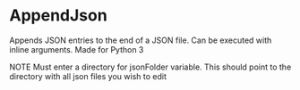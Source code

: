 # AppendJson
Appends JSON entries to the end of a JSON file.  Can be executed with inline arguments.  Made for Python 3

NOTE
Must enter a directory for jsonFolder variable.  This should point to the directory with all json files you wish to edit
